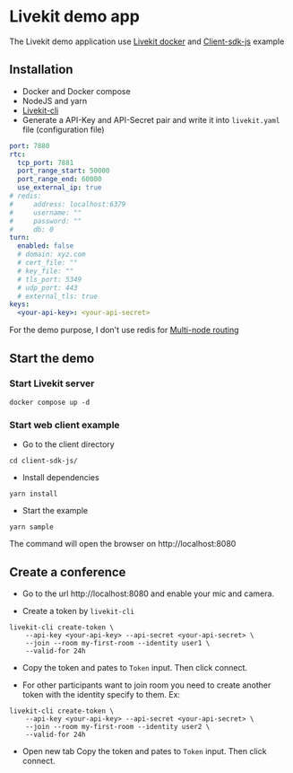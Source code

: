 # Livekit demo app

The Livekit demo application use [Livekit docker](https://docs.livekit.io/oss/deployment/vm/) and [Client-sdk-js](https://github.com/livekit/client-sdk-js) example

## Installation

- Docker and Docker compose
- NodeJS and yarn
- [Livekit-cli](https://docs.livekit.io/getting-started/cli-setup/)
- Generate a API-Key and API-Secret pair and write it into `livekit.yaml` file (configuration file)

```yaml
port: 7880
rtc:
  tcp_port: 7881
  port_range_start: 50000
  port_range_end: 60000
  use_external_ip: true
# redis:
#     address: localhost:6379
#     username: ""
#     password: ""
#     db: 0
turn:
  enabled: false
  # domain: xyz.com
  # cert_file: ""
  # key_file: ""
  # tls_port: 5349
  # udp_port: 443
  # external_tls: true
keys:
  <your-api-key>: <your-api-secret>
```

For the demo purpose, I don't use redis for [Multi-node routing](https://docs.livekit.io/oss/deployment/distributed/)

## Start the demo

### Start Livekit server

```shell
docker compose up -d
```

### Start web client example

- Go to the client directory

```shell
cd client-sdk-js/
```

- Install dependencies

```shell
yarn install
```

- Start the example

```shell
yarn sample
```

The command will open the browser on http://localhost:8080

## Create a conference

- Go to the url http://localhost:8080 and enable your mic and camera.

- Create a token by `livekit-cli` 

```shell
livekit-cli create-token \
    --api-key <your-api-key> --api-secret <your-api-secret> \
    --join --room my-first-room --identity user1 \
    --valid-for 24h
```

- Copy the token and pates to `Token` input. Then click connect.

- For other participants want to join room you need to create another token with the identity specify to them. Ex:

```shell
livekit-cli create-token \
    --api-key <your-api-key> --api-secret <your-api-secret> \
    --join --room my-first-room --identity user2 \
    --valid-for 24h
```

- Open new tab Copy the token and pates to `Token` input. Then click connect.